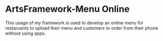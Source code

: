 # ArtsFramework-Menu Online

This usage of my framework is used to develop an online menu for restaruants to upload their menu and customers to order from their phone without using apps.
